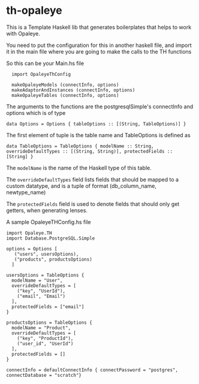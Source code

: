 # th-opaleye

This is a Template Haskell lib that generates boilerplates that helps to work with Opaleye.

You need to put the configuration for this in another haskell file, and import it in the main file
where you are going to make the calls to the TH functions

So this can be your Main.hs file

```
  import OpaleyeThConfig

  makeOpaleyeModels (connectInfo, options)
  makeAdaptorAndInstances (connectInfo, options)
  makeOpaleyeTables (connectInfo, options)

```

The arguments to the functions are the postgresqlSimple's connectInfo and options which is of type

```
data Options = Options { tableOptions :: [(String, TableOptions)] }
```

The first element of tuple is the table name and TableOptions is defined as 

```
data TableOptions = TableOptions { modelName :: String, overrideDefaultTypes :: [(String, String)], protectedFields :: [String] }
```

The `modelName` is the name of the Haskell type of this table.

The `overrideDefaultTypes` field lists fields that should be mapped to a custom datatype, and is a tuple of format (db_column_name, newtype_name)

The `protectedFields` field is used to denote fields that should only get getters, when generating lenses.

A sample OpaleyeTHConfig.hs file

```
import Opaleye.TH
import Database.PostgreSQL.Simple

options = Options [
   ("users", usersOptions),   
   ("products", productsOptions)
  ]

usersOptions = TableOptions {
  modelName = "User",
  overrideDefaultTypes = [
    ("key", "UserId"),
    ("email", "Email")
  ],
  protectedFields = ["email"]
}

productsOptions = TableOptions {
  modelName = "Product",
  overrideDefaultTypes = [
    ("key", "ProductId"),
    ("user_id", "UserId")
  ],
  protectedFields = []
}

connectInfo = defaultConnectInfo { connectPassword = "postgres", connectDatabase = "scratch"}    

```    

